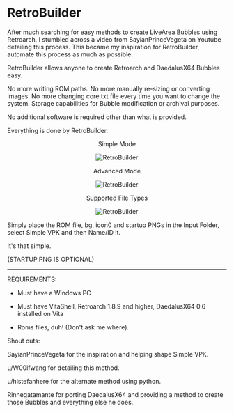 # RetroBuilder

After much searching for easy methods to create LiveArea Bubbles using Retroarch, I stumbled across a video from SayianPrinceVegeta on Youtube detailing this process. This became my inspiration for RetroBuilder, automate this process as much as possible.

RetroBuilder allows anyone to create Retroarch and DaedalusX64 Bubbles easy.

No more writing ROM paths. No more manually re-sizing or converting images. No more changing core.txt file every time you want to change the system. Storage capabilities for Bubble modification or archival purposes.

No additional software is required other than what is provided.

Everything is done by RetroBuilder.

<p align="center"> Simple Mode
 
<p align="center">
  <img src="https://user-images.githubusercontent.com/81541725/124927102-3fb3c300-dfcc-11eb-9616-cb21590364e6.png?raw=true" alt="RetroBuilder"/>
</p>
 
<p align="center"> Advanced Mode

<p align="center">
  <img src="https://user-images.githubusercontent.com/81541725/124927511-b5b82a00-dfcc-11eb-939d-6710c7629d25.png?raw=true" alt="RetroBuilder"/>
</p>

<p align="center"> Supported File Types
 
 <p align="center">
  <img src="https://user-images.githubusercontent.com/81541725/124930830-a8e90580-dfcf-11eb-980b-999fe3a546bc.png?raw=true" alt="RetroBuilder"/>
</p>


Simply place the ROM file, bg, icon0 and startup PNGs in the Input Folder, select Simple VPK and then Name/ID it.

It's that simple.

(STARTUP.PNG IS OPTIONAL)

---


REQUIREMENTS:

* Must have a Windows PC

* Must have VitaShell, Retroarch 1.8.9 and higher, DaedalusX64 0.6 installed on Vita

* Roms files, duh! (Don't ask me where).



Shout outs:

SayianPrinceVegeta for the inspiration and helping shape Simple VPK.

u/W00lfwang for detailing this method.

u/histefanhere for the alternate method using python.

Rinnegatamante for porting DaedalusX64 and providing a method to create those Bubbles and everything else he does.

